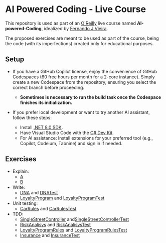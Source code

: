 # AI Powered Coding - Live Course

This repository is used as part of an [O'Reilly](https://www.oreilly.com/) live
course named **AI-powered-Coding**, idealized by [Fernando J Vieira](https://www.linkedin.com/in/fernandojvieira/).

The proposed exercises are meant to be used as part of the course, being the code
(with its imperfections) created only for educational purposes.

## Setup

- If you have a GitHub Copilot license, enjoy the convenience of GitHub Codespaces (60
free hours per month for a 2-core instance). Simply create a new Codespace from the
repository, ensuring you select the correct branch before proceeding.
  - **Sometimes is necessary to run the build task once the Codespace finishes its initialization.**

- If you prefer local development or want to try another AI assistant, follow these steps:
  - Install [.NET 8.0 SDK](https://dotnet.microsoft.com/pt-br/download/dotnet/8.0).
  - Have Visual Studio Code  with the [C# Dev Kit](https://marketplace.visualstudio.com/items?itemName=ms-dotnettools.csdevkit).
  - For AI assistance: Install extensions for your preferred tool (e.g., Copilot, Codeium, Tabnine) and sign in if needed.

## Exercises

- Explain:
  - [A](AI-Powered-Coding.App\src\com\fjvieira\aipoweredcoding\explain\A.cs)
  - [B](AI-Powered-Coding.App\src\com\fjvieira\aipoweredcoding\explain\B.cs)
- Write:
  - [DNA](AI-Powered-Coding.App\src\com\fjvieira\aipoweredcoding\write\DNA.cs) and [DNATest](AI-Powered-Coding.Test\test\com\fjvieira\aipoweredcoding\write\DNATest.cs)
  - [LoyaltyProgram](AI-Powered-Coding.App\src\com\fjvieira\aipoweredcoding\write\LoyaltyProgram.cs) and [LoyaltyProgramTest](AI-Powered-Coding.Test\test\com\fjvieira\aipoweredcoding\write\LoyaltyProgramTest.cs)
- Unit testing:
  - [CarRules](AI-Powered-Coding.App\src\com\fjvieira\aipoweredcoding\unittesting\CarRules.cs) and [CarRulesTest](AI-Powered-Coding.Test\test\com\fjvieira\aipoweredcoding\unittesting\CarRulesTest.cs)
- TDD:
  - [SingleStreetController](AI-Powered-Coding.App\src\com\fjvieira\aipoweredcoding\tdd\SingleStreetController.cs) and[SingleStreetControllerTest](AI-Powered-Coding.Test\test\com\fjvieira\aipoweredcoding\tdd\SingleStreetControllerTest.cs)
  - [RiskAnalisys](AI-Powered-Coding.App\src\com\fjvieira\aipoweredcoding\tdd\RiskAnalisys.cs) and [RiskAnalisysTest](AI-Powered-Coding.Test\test\com\fjvieira\aipoweredcoding\tdd\RiskAnalisysTest.cs)
  - [LoyaltyProgramRules](AI-Powered-Coding.App\src\com\fjvieira\aipoweredcoding\tdd\LoyaltyProgramRules.cs) and [LoyaltyProgramRulesTest](AI-Powered-Coding.Test\test\com\fjvieira\aipoweredcoding\tdd\LoyaltyProgramRulesTest.cs)
  - [Insurance](AI-Powered-Coding.App\src\com\fjvieira\aipoweredcoding\tdd\Insurance.cs) and [InsuranceTest](AI-Powered-Coding.Test\test\com\fjvieira\aipoweredcoding\tdd\InsuranceTest.cs)
